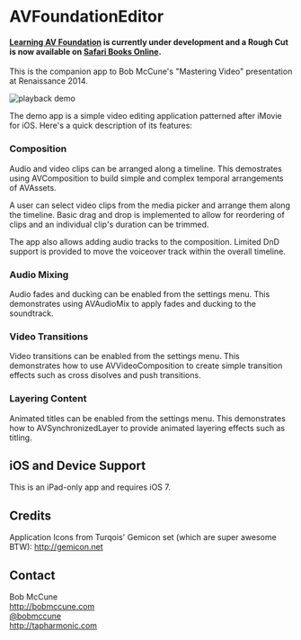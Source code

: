 # AVFoundationEditor

#### <a href="http://www.bobmccune.com/2013/11/08/learning-av-foundation-book-in-development/">Learning AV Foundation</a> is currently under development and a Rough Cut is now available on <a href="http://my.safaribooksonline.com/book/web-applications-and-services/9780133563856">Safari Books Online</a>.

This is the companion app to Bob McCune's "Mastering Video" presentation at Renaissance 2014.

![playback demo](https://raw.github.com/tapharmonic/AVFoundationEditor/master/ScreenShots/AVFoundationEditor.jpg)

The demo app is a simple video editing application patterned after iMovie for iOS.  Here's a quick description of its features:

### Composition ###
Audio and video clips can be arranged along a timeline.  This demostrates using AVComposition to build simple and complex temporal arrangements of AVAssets.

A user can select video clips from the media picker and arrange them along the timeline.  Basic drag and drop is implemented to allow for reordering of clips and an individual clip's duration can be trimmed.

The app also allows adding audio tracks to the composition.  Limited DnD support is provided to move the voiceover track within the overall timeline.

### Audio Mixing ###
Audio fades and ducking can be enabled from the settings menu.  This demonstrates using AVAudioMix to apply fades and ducking to the soundtrack.

### Video Transitions ###
Video transitions can be enabled from the settings menu.  This demonstrates how to use AVVideoComposition to create simple transition effects such as cross disolves and push transitions.

### Layering Content ###
Animated titles can be enabled from the settings menu.  This demonstrates how to AVSynchronizedLayer to provide animated layering effects such as titling.


## iOS and Device Support ##
This is an iPad-only app and requires iOS 7.

## Credits ##
Application Icons from Turqois' Gemicon set (which are super awesome BTW):
<a href=“http://gemicon.net”>http://gemicon.net</a>


## Contact ##

Bob McCune<br/>
http://bobmccune.com<br/>
<a href="https://twitter.com/bobmccune">@bobmccune</a><br/>
http://tapharmonic.com<br/>
